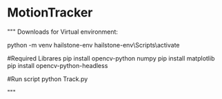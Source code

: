 # MotionTracker
"""
Downloads for Virtual environment:

python -m venv hailstone-env
hailstone-env\Scripts\activate

#Required Librares
pip install opencv-python numpy
pip install matplotlib
pip install opencv-python-headless

#Run script
python Track.py

"""
